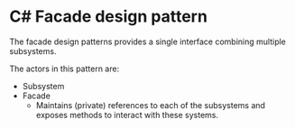 # C# Facade design pattern

The facade design patterns provides a single interface combining multiple subsystems.

The actors in this pattern are:

- Subsystem
- Facade
  - Maintains (private) references to each of the subsystems and exposes methods to interact with these systems.